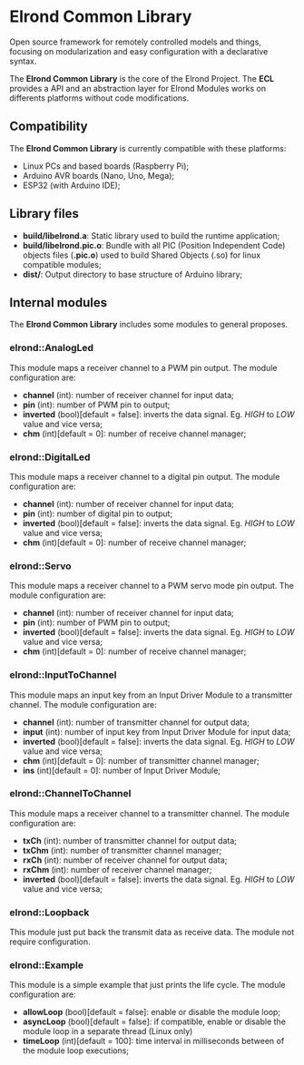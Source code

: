 # Elrond Common Library

Open source framework for remotely controlled models and things, focusing on modularization and easy configuration with a declarative syntax.

The **Elrond Common Library** is the core of the Elrond Project. The **ECL** provides a API and an abstraction layer for Elrond Modules works on differents platforms without code modifications.

## Compatibility

The **Elrond Common Library** is currently compatible with these platforms:

 - Linux PCs and based boards (Raspberry Pi);
 - Arduino AVR boards (Nano, Uno, Mega);
 - ESP32 (with Arduino IDE);

## Library files
 - **build/libelrond.a**: Static library used to build the runtime application;
 - **build/libelrond.pic.o**: Bundle with all PIC (Position Independent Code) objects files (**.pic.o**) used to build Shared Objects (.so)  for linux compatible modules;
 - **dist/**: Output directory to base structure of Arduino library;

## Internal modules
The **Elrond Common Library**  includes some modules to general proposes.

### elrond::AnalogLed
This module maps a receiver channel to a PWM pin output. The module configuration are:
 - **channel** (int): number of receiver channel for input data;
 - **pin** (int): number of PWM pin to output;
 - **inverted** (bool)[default = false]: inverts the data signal. Eg. *HIGH* to *LOW* value and vice versa;
 - **chm** (int)[default = 0]: number of receive channel manager;

### elrond::DigitalLed
This module maps a receiver channel to a digital pin output. The module configuration are:
 - **channel** (int): number of receiver channel for input data;
 - **pin** (int): number of digital pin to output;
 - **inverted** (bool)[default = false]: inverts the data signal. Eg. *HIGH* to *LOW* value and vice versa;
 - **chm** (int)[default = 0]: number of receive channel manager;

### elrond::Servo
This module maps a receiver channel to a PWM servo mode pin output. The module configuration are:
 - **channel** (int): number of receiver channel for input data;
 - **pin** (int): number of PWM pin to output;
 - **inverted** (bool)[default = false]: inverts the data signal. Eg. *HIGH* to *LOW* value and vice versa;
 - **chm** (int)[default = 0]: number of receive channel manager;

### elrond::InputToChannel
This module maps an input key from an Input Driver Module to a transmitter channel. The module configuration are:
 - **channel** (int): number of transmitter channel for output data;
 - **input** (int): number of input key from Input Driver Module for input data;
 - **inverted** (bool)[default = false]: inverts the data signal. Eg. *HIGH* to *LOW* value and vice versa;
 - **chm** (int)[default = 0]: number of transmitter channel manager;
 - **ins** (int)[default = 0]: number of Input Driver Module;

### elrond::ChannelToChannel
This module maps a receiver channel to a transmitter channel. The module configuration are:
 - **txCh** (int): number of transmitter channel for output data;
 - **txChm** (int): number of transmitter channel manager;
 - **rxCh** (int): number of receiver channel for output data;
 - **rxChm** (int): number of receiver channel manager;
 - **inverted** (bool)[default = false]: inverts the data signal. Eg. *HIGH* to *LOW* value and vice versa;

### elrond::Loopback
This module just put back the transmit data as receive data. The module not require configuration.

### elrond::Example
This module is a simple example that just prints the life cycle. The module configuration are:
 - **allowLoop** (bool)[default = false]: enable or disable the module loop;
 - **asyncLoop** (bool)[default = false]: if compatible, enable or disable the module loop in a separate thread (Linux only)
 - **timeLoop** (int)[default = 100]: time interval in milliseconds between of the module loop executions;
